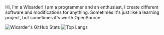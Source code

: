 Hi, I'm a Wixarder! I am a programmer and an enthusiast, I create different software and modifications for anything. Sometimes it's just like a learning project, but sometimes it's worth OpenSource

![Wixarder's GitHub Stats](https://github-readme-stats.vercel.app/api?username=Wixarder&show_icons=true&theme=radical)
![Top Langs](https://github-readme-stats.vercel.app/api/top-langs/?username=anuraghazra&hide_progress=true&show_icons=true&theme=radical)
